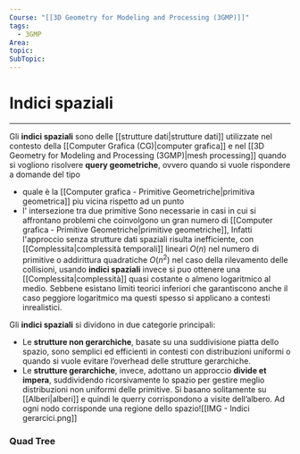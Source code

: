 ```yaml
---
Course: "[[3D Geometry for Modeling and Processing (3GMP)]]"
tags:
  - 3GMP
Area: 
topic: 
SubTopic: 
---
```


# Indici spaziali
---
Gli **indici spaziali** sono delle [[strutture dati|strutture dati]] utilizzate nel contesto della [[Computer Grafica (CG)|computer grafica]] e nel [[3D Geometry for Modeling and Processing (3GMP)|mesh processing]] quando si vogliono risolvere **query geometriche**, ovvero quando si vuole rispondere a domande del tipo 
- quale è la [[Computer grafica - Primitive Geometriche|primitiva geometrica]] piu vicina rispetto ad un punto
- l' intersezione tra due primitive
Sono necessarie in casi in cui si affrontano problemi che coinvolgono un gran numero di [[Computer grafica - Primitive Geometriche|primitive geometriche]], Infatti l'approccio senza strutture dati spaziali risulta inefficiente, con [[Complessita|complessità temporali]] lineari $O(n)$ nel numero di primitive o addirittura quadratiche $O(n^2)$ nel caso della rilevamento delle collisioni, usando **indici spaziali** invece si puo
ottenere una [[Complessita|complessità]] quasi costante o almeno logaritmico al medio. 
Sebbene esistano limiti teorici inferiori che garantiscono anche il caso peggiore logaritmico ma questi spesso si applicano a contesti inrealistici.


Gli **indici spaziali** si dividono in due categorie principali:
- Le **strutture non gerarchiche**, basate su una suddivisione piatta dello spazio, sono semplici ed efficienti in contesti con distribuzioni uniformi o quando si vuole evitare l’overhead delle strutture gerarchiche.
- Le **strutture gerarchiche**, invece, adottano un approccio **divide et impera**, suddividendo ricorsivamente lo spazio per gestire meglio distribuzioni non uniformi delle primitive. Si basano solitamente su [[Alberi|alberi]] e quindi le querry corrispondono a visite dell’albero. Ad ogni nodo corrisponde una regione dello spazio![[IMG - Indici gerarcici.png]]










### Quad Tree




